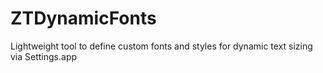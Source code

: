 ZTDynamicFonts
================

Lightweight tool to define custom fonts and styles for dynamic text sizing via Settings.app